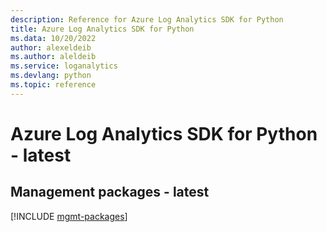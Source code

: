 ```yaml
---
description: Reference for Azure Log Analytics SDK for Python
title: Azure Log Analytics SDK for Python
ms.data: 10/20/2022
author: alexeldeib
ms.author: aleldeib
ms.service: loganalytics
ms.devlang: python
ms.topic: reference
---
```

# Azure Log Analytics SDK for Python - latest

## Management packages - latest
[!INCLUDE [mgmt-packages](log-analytics-mgmt-index.md)]